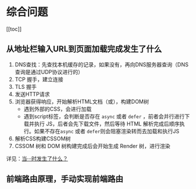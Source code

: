 # 综合问题

[[toc]]
## 从地址栏输入URL到页面加载完成发生了什么
1. DNS查找：先查找本机缓存的记录，如果没有，再向DNS服务器查询（DNS查询是通过UDP协议进行的）
2. TCP 握手，建立连接
3. TLS 握手
4. 发送HTTP请求
5. 浏览器获得响应，开始解析HTML文档（或），构建DOM树
    - 遇到外部的CSS，会进行加载
    - 遇到script标签，会判断是否存在 `async` 或者 `defer` ，前者会并行进行下载并执行 JS，后者会先下载文件，然后等待 HTML 解析完成后顺序执行。如果不存在`async` 或者 `defer`则会阻塞渲染转而去加载和执行JS
6. 解析CSS构建CSSOM树
7. CSSOM 树和 DOM 树构建完成后会开始生成 Render 树，进行渲染

详见：[当···时发生了什么？](https://github.com/skyline75489/what-happens-when-zh_CN)

## 前端路由原理，手动实现前端路由
